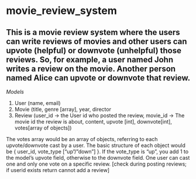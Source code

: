 # movie_review_system




<h2>This is a movie review system where the users can write reviews of movies and other users can upvote (helpful) or downvote (unhelpful) those reviews. So, for example, a user named John writes a review on the movie. Another person named Alice can upvote or downvote that review.</h2>


_Models_
1. User (name, email)
2. Movie (title, genre [array], year, director
3. Review (user_id -> the User id who posted the review, movie_id -> The movie id the review is about, content, upvote [int], downvote[int], votes[array of objects])

<p>The votes array would be an array of objects, referring to each upvote/downvote cast by a user. The basic structure of each object would be { user_id, vote_type [“up”/”down”] }. If the vote_type is “up”, you add 1 to the model’s upvote field, otherwise to the downvote field. One user can cast one and only one vote on a specific review. [check during posting reviews; if userid exists return cannot add a review]
</p>
